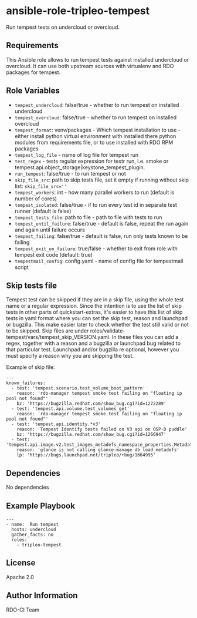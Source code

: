 ansible-role-tripleo-tempest
=========

Run tempest tests on undercloud or overcloud.

Requirements
------------

This Ansible role allows to run tempest tests against installed undercloud or overcloud.
 It can use both upstream sources with virtualenv and RDO packages for tempest.

Role Variables
--------------

* `tempest_undercloud`: false/true - whether to run tempest on installed undercloud
* `tempest_overcloud`: false/true - whether to run tempest on installed overcloud
* `tempest_format`: venv/packages - Which tempest installation to use - either install python virtual environment
                    with installed there python modules from requirements file, or to use installed with RDO RPM packages
* `tempest_log_file` - name of log file for tempest run
* `test_regex` - tests regular expression for testr run, i.e. smoke or tempest.api.object_storage|keystone_tempest_plugin.
* `run_tempest`: false/true - to run tempest or not
* `skip_file_src`: path to skip tests file, set it empty if running without skip list: `skip_file_src=''`
* `tempest_workers`: int - how many parallel workers to run (default is number of cores)
* `tempest_isolated`: false/true - if to run every test id in separate test runner (default is false)
* `tempest_tests_file`: path to file - path to file with tests to run
* `tempest_until_failure`: false/true - default is false, repeat the run again and again until failure occurs
* `tempest_failing`: false/true - default is false, run only tests known to be failing
* `tempest_exit_on_failure`: true/false - whether to exit from role with tempest exit code (default: true)
* `tempestmail_config`: config.yaml - name of config file for tempestmail script

Skip tests file
---------------

Tempest test can be skipped if they are in a skip file, using the whole test
name or a regular expression.
Since the intention is to use the list of skip tests in other parts of
quickstart-extras, it's easier to have this list of skip tests in yaml format
where you can set the skip test, reason and launchpad or bugzilla. This make
easier later to check whether the test still valid or not to be skipped.
Skip files are under roles/validate-tempest/vars/tempest_skip_VERSION.yaml.
In these files you can add a regex, together with a reason and a bugzilla
or launchpad bug related to that particular test.
Launchpad and/or bugzilla re optional, however you must specify a reason why
you are skipping the test.

Example of skip file:

    ---
    known_failures:
      - test: 'tempest.scenario.test_volume_boot_pattern'
        reason: 'rdo-manager tempest smoke test failing on "floating ip pool not found"'
        bz: 'https://bugzilla.redhat.com/show_bug.cgi?id=1272289'
      - test: 'tempest.api.volume.test_volumes_get'
        reason: 'rdo-manager tempest smoke test failing on "floating ip pool not found"'
      - test: 'tempest.api.identity.*v3'
        reason: 'Tempest Identify tests failed on V3 api on OSP-D puddle'
        bz: 'https://bugzilla.redhat.com/show_bug.cgi?id=1266947'
      - test: 'tempest.api.image.v2.test_images_metadefs_namespace_properties.MetadataNamespacePropertiesTest.test_basic_meta_def_namespace_property'
        reason: 'glance is not calling glance-manage db_load_metadefs'
        lp: 'https://bugs.launchpad.net/tripleo/+bug/1664995'

Dependencies
------------

No dependencies

Example Playbook
----------------

    ---
    - name:  Run tempest
      hosts: undercloud
      gather_facts: no
      roles:
        - tripleo-tempest

License
-------

Apache 2.0

Author Information
------------------

RDO-CI Team

